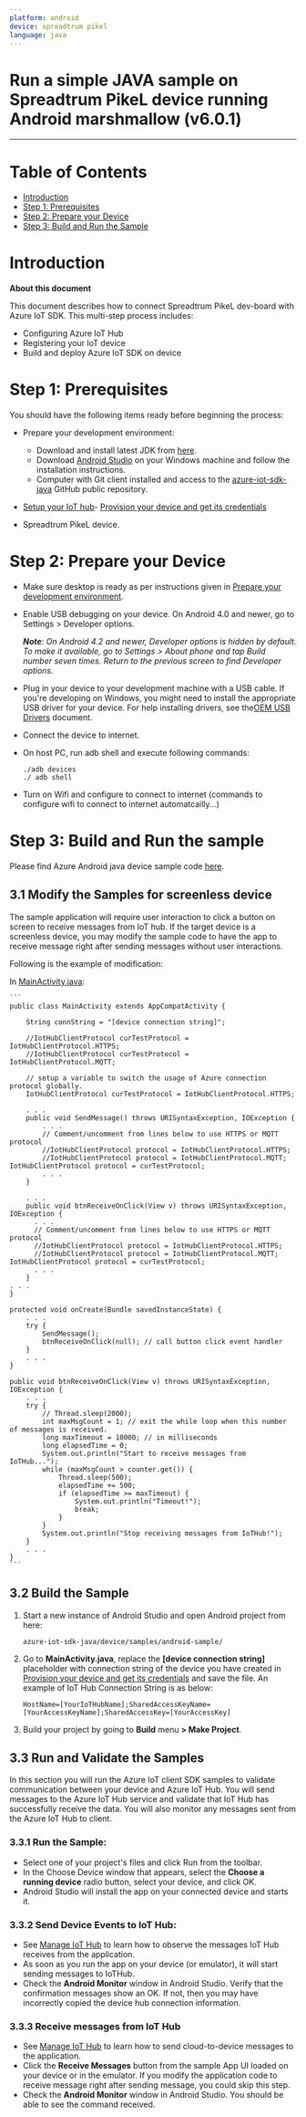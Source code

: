 ```yaml
---
platform: android
device: spreadtrum pikel
language: java
---
```


Run a simple JAVA sample on Spreadtrum PikeL device running Android marshmallow (v6.0.1)
===
---

# Table of Contents

-   [Introduction](#Introduction)
-   [Step 1: Prerequisites](#Prerequisites)
-   [Step 2: Prepare your Device](#PrepareDevice)
-   [Step 3: Build and Run the Sample](#Build)

<a name="Introduction"></a>
# Introduction

**About this document**

This document describes how to connect Spreadtrum PikeL dev-board with Azure IoT SDK. This multi-step process includes:
-   Configuring Azure IoT Hub
-   Registering your IoT device
-   Build and deploy Azure IoT SDK on device

<a name="Prerequisites"></a>
# Step 1: Prerequisites

You should have the following items ready before beginning the process:

-   Prepare your development environment:

    -   Download and install latest JDK from [here](<http://www.oracle.com/technetwork/java/javase/downloads/index.html>).
    -   Download [Android Studio](<https://developer.android.com/studio/index.html>) on your Windows machine and follow the installation instructions.
    -   Computer with Git client installed and access to the    [azure-iot-sdk-java](https://github.com/Azure/azure-iot-sdk-java) GitHub public repository.

-   [Setup your IoT hub][lnk-setup-iot-hub]-   [Provision your device and get its credentials][lnk-manage-iot-hub]

-   Spreadtrum PikeL device.


<a name="PrepareDevice"></a>
# Step 2: Prepare your Device

-   Make sure desktop is ready as per instructions given in [Prepare your development environment](#Setup_DevEnv).

-   Enable USB debugging on your device. On Android 4.0 and newer, go to Settings > Developer options.

    ***Note***: *On Android 4.2 and newer, Developer options is hidden by default. To make it available, go to Settings > About phone and tap Build number seven times. Return to the previous screen to find Developer options.*

-   Plug in your device to your development machine with a USB cable. If you're developing on Windows, you might need to install the appropriate USB driver for your device. For help installing drivers, see the[OEM USB Drivers](<https://developer.android.com/studio/run/oem-usb.html>) document.

-   Connect the device to internet.

-   On host PC, run adb shell and execute following commands:

    ```
    ./adb devices
    ./ adb shell
    ```

-   Turn on Wifi and configure to connect to internet (commands to configure wifi to connect to internet automatcailly...)


<a name="Build"></a>
# Step 3: Build and Run the sample

Please find Azure Android java device sample code [here][android-sample-code].

<a name="Step_3_1"></a>
## 3.1 Modify the Samples for screenless device

The sample application will require user interaction to click a button on screen to receive messages from IoT hub. If the target device is a screenless device, you may modify the sample code to have the app to receive message right after sending messages without user interactions.

Following is the example of modification:

In [MainActivity.java][mainactivity-source-code]:

    ```
    public class MainActivity extends AppCompatActivity {

        String connString = "[device connection string]";

        //IotHubClientProtocol curTestProtocol = IotHubClientProtocol.HTTPS;
        //IotHubClientProtocol curTestProtocol = IotHubClientProtocol.MQTT;

        // setup a variable to switch the usage of Azure connection protocol globally.
        IotHubClientProtocol curTestProtocol = IotHubClientProtocol.HTTPS;

        . . .
        public void SendMessage() throws URISyntaxException, IOException {
            . . .
            // Comment/uncomment from lines below to use HTTPS or MQTT protocol
            //IotHubClientProtocol protocol = IotHubClientProtocol.HTTPS;
            //IotHubClientProtocol protocol = IotHubClientProtocol.MQTT;        IotHubClientProtocol protocol = curTestProtocol;
            . . .
        }

        . . .
        public void btnReceiveOnClick(View v) throws URISyntaxException, IOException {
          . . .
          // Comment/uncomment from lines below to use HTTPS or MQTT protocol
          //IotHubClientProtocol protocol = IotHubClientProtocol.HTTPS;
          //IotHubClientProtocol protocol = IotHubClientProtocol.MQTT;      IotHubClientProtocol protocol = curTestProtocol;
          . . .
        }
    . . .
    }

    protected void onCreate(Bundle savedInstanceState) {
        . . .
        try {
            SendMessage();
            btnReceiveOnClick(null); // call button click event handler
        }
        . . .
    }

    public void btnReceiveOnClick(View v) throws URISyntaxException, IOException {
        . . .
        try {
            // Thread.sleep(2000);
            int maxMsgCount = 1; // exit the while loop when this number of messages is received.
            long maxTimeout = 10000; // in milliseconds
            long elapsedTime = 0;
            System.out.println("Start to receive messages from IoTHub...");
            while (maxMsgCount > counter.get()) {
                Thread.sleep(500);
                elapsedTime += 500;
                if (elapsedTime >= maxTimeout) {
                    System.out.println("Timeout!");
                    break;
                }
            }
            System.out.println("Stop receiving messages from IoTHub!");
        }
        . . .
    }
    ```


<a name="Step_3_2"></a>
## 3.2 Build the Sample

1.  Start a new instance of Android Studio and open Android project from here:

        azure-iot-sdk-java/device/samples/android-sample/

2.  Go to **MainActivity.java**, replace the **[device connection string]** placeholder with connection string of the device you have created in [Provision your device and get its credentials][lnk-manage-iot-hub] and save the file.  An example of IoT Hub Connection String is as below:         

        HostName=[YourIoTHubName];SharedAccessKeyName=[YourAccessKeyName];SharedAccessKey=[YourAccessKey]

3.  Build your project by going to **Build** menu **> Make Project**.

<a name="Step_3_3"></a>
## 3.3 Run and Validate the Samples

In this section you will run the Azure IoT client SDK samples to validate communication between your device and Azure IoT Hub. You will send messages to the Azure IoT Hub service and validate that IoT Hub has successfully receive the data. You will also monitor any messages sent from the Azure IoT Hub to client.

<a name="Step_3_3_1"></a>
### 3.3.1 Run the Sample:

-   Select one of your project's files and click Run  from the toolbar.
-   In the Choose Device window that appears, select the **Choose a running device** radio button, select your device, and click OK.
-   Android Studio will install the app on your connected device and starts it.

<a name="Step_3_3_2"></a>
### 3.3.2 Send Device Events to IoT Hub:

-   See [Manage IoT Hub][lnk-manage-iot-hub] to learn how to observe the messages IoT Hub receives from the application.
-   As soon as you run the app on your device (or emulator), it will start sending messages to IoTHub.
-   Check the **Android Monitor** window  in Android Studio. Verify that the confirmation messages show an OK. If not, then you may have incorrectly copied the device hub connection information.

<a name="Step_3_3_3"></a>
### 3.3.3 Receive messages from IoT Hub

-   See [Manage IoT Hub][lnk-manage-iot-hub] to learn how to send cloud-to-device messages to the application.
-   Click the **Receive Messages** button from the sample App UI loaded on your device or in the emulator. If you modify the application code to receive message right after sending message, you could skip this step.
-   Check the **Android Monitor** window in Android Studio. You should be able to see the command received.


[lnk-setup-iot-hub]: ../setup_iothub.md
[lnk-manage-iot-hub]: ../manage_iot_hub.md
[android-sample-code]: https://github.com/Azure/azure-iot-sdk-java/tree/master/device/iot-device-samples/android-sample
[mainactivity-source-code]: https://github.com/Azure/azure-iot-sdk-java/blob/master/device/iot-device-samples/android-sample/app/src/main/java/com/iothub/azure/microsoft/com/androidsample/MainActivity.java
